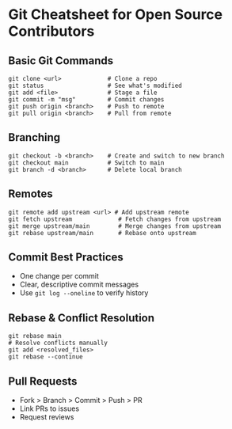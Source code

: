 # Git Cheatsheet for Open Source Contributors

## Basic Git Commands
```
git clone <url>             # Clone a repo
git status                  # See what's modified
git add <file>              # Stage a file
git commit -m "msg"         # Commit changes
git push origin <branch>    # Push to remote
git pull origin <branch>    # Pull from remote
```

## Branching
```
git checkout -b <branch>    # Create and switch to new branch
git checkout main           # Switch to main
git branch -d <branch>      # Delete local branch
```

## Remotes
```
git remote add upstream <url> # Add upstream remote
git fetch upstream             # Fetch changes from upstream
git merge upstream/main        # Merge changes from upstream
git rebase upstream/main       # Rebase onto upstream
```

## Commit Best Practices
- One change per commit
- Clear, descriptive commit messages
- Use `git log --oneline` to verify history

## Rebase & Conflict Resolution
```
git rebase main
# Resolve conflicts manually
git add <resolved_files>
git rebase --continue
```

## Pull Requests
- Fork > Branch > Commit > Push > PR
- Link PRs to issues
- Request reviews

